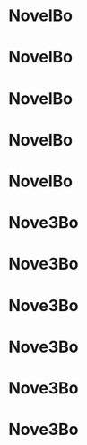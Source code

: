 # NovelBo
# NovelBo
# NovelBo
# NovelBo
# NovelBo
# Nove3Bo
# Nove3Bo
# Nove3Bo
# Nove3Bo
# Nove3Bo
# Nove3Bo
